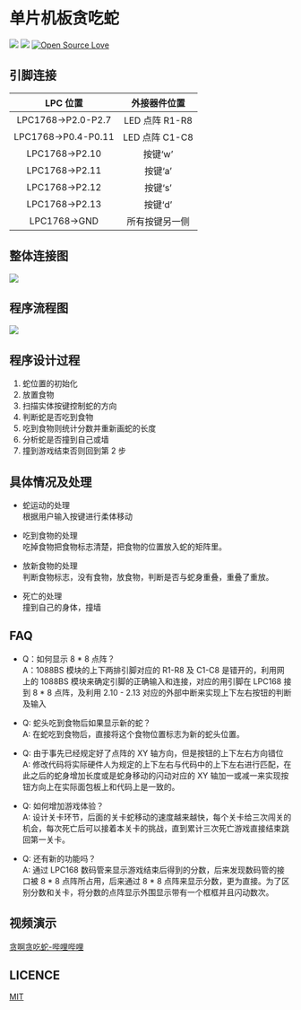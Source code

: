 # 单片机板贪吃蛇

![](https://img.shields.io/badge/language-c-red.svg)
![](https://img.shields.io/github/license/stevenling/gluttonous-snake)
[![Open Source Love](https://badges.frapsoft.com/os/v1/open-source.svg?v=103)](https://github.com/ellerbrock/open-source-badges/)

## 引脚连接

|      LPC 位置       |  外接器件位置  |
| :-----------------: | :------------: |
| LPC1768->P2.0-P2.7  | LED 点阵 R1-R8 |
| LPC1768->P0.4-P0.11 | LED 点阵 C1-C8 |
|   LPC1768->P2.10    |    按键‘w’     |
|   LPC1768->P2.11    |    按键‘a’     |
|   LPC1768->P2.12    |    按键‘s’     |
|   LPC1768->P2.13    |    按键‘d’     |
|    LPC1768->GND     | 所有按键另一侧 |

## 整体连接图

![](https://github.com/stevenling/gluttonous-snake/blob/master/src/%E5%8D%95%E7%89%87%E6%9C%BA%E6%95%B4%E4%BD%93%E8%BF%9E%E6%8E%A5%E5%9B%BE.jpg)

## 程序流程图

![](https://github.com/stevenling/gluttonous-snake/blob/master/src/%E7%A8%8B%E5%BA%8F%E6%B5%81%E7%A8%8B%E5%9B%BE.png)

## 程序设计过程

1. 蛇位置的初始化
2. 放置食物
3. 扫描实体按键控制蛇的方向
4. 判断蛇是否吃到食物
5. 吃到食物则统计分数并重新画蛇的长度
6. 分析蛇是否撞到自己或墙
7. 撞到游戏结束否则回到第 2 步

## 具体情况及处理

- 蛇运动的处理  
  根据用户输入按键进行柔体移动

- 吃到食物的处理  
  吃掉食物把食物标志清楚，把食物的位置放入蛇的矩阵里。

- 放新食物的处理  
   判断食物标志，没有食物，放食物，判断是否与蛇身重叠，重叠了重放。

- 死亡的处理  
   撞到自己的身体，撞墙

## FAQ

- Q：如何显示 8 \* 8 点阵？  
  A：1088BS 模块的上下两排引脚对应的 R1-R8 及 C1-C8 是错开的，利用网上的 1088BS 模块来确定引脚的正确输入和连接，对应的用引脚在 LPC168 接到 8 \* 8 点阵，及利用 2.10 - 2.13 对应的外部中断来实现上下左右按钮的判断及输入

- Q: 蛇头吃到食物后如果显示新的蛇？  
  A: 在蛇吃到食物后，直接将这个食物位置标志为新的蛇头位置。

- Q: 由于事先已经规定好了点阵的 XY 轴方向，但是按钮的上下左右方向错位  
  A: 修改代码将实际硬件人为规定的上下左右与代码中的上下左右进行匹配，在此之后的蛇身增加长度或是蛇身移动的闪动对应的 XY 轴加一或减一来实现按钮方向上在实际面包板上和代码上是一致的。

- Q: 如何增加游戏体验？  
  A: 设计关卡环节，后面的关卡蛇移动的速度越来越快，每个关卡给三次闯关的机会，每次死亡后可以接着本关卡的挑战，直到累计三次死亡游戏直接结束跳回第一关卡。

- Q: 还有新的功能吗？  
  A: 通过 LPC168 数码管来显示游戏结束后得到的分数，后来发现数码管的接口被 8 \* 8 点阵所占用，后来通过 8 \* 8 点阵来显示分数，更为直接。为了区别分数和关卡，将分数的点阵显示外围显示带有一个框框并且闪动数次。

## 视频演示

[贪啊贪吃蛇-哔哩哔哩](https://www.bilibili.com/video/av11734759)

## LICENCE

[MIT](https://github.com/stevenling/chat-room/blob/master/LICENSE)
